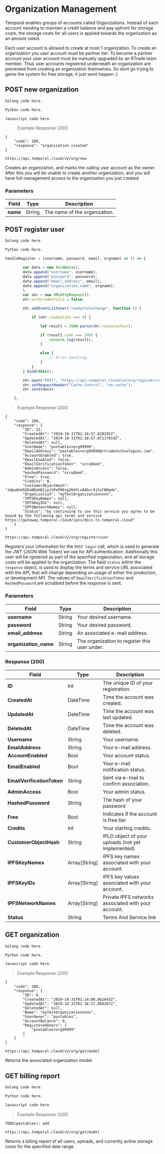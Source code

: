 # Organization Management

Temporal enables groups of accounts called Organizations. Instead of each account needing to maintain a credit balance and pay upfront for storage costs, the storage costs for all users is applied towards the organization as an amount owed.

Each user account is allowed to create at most 1 organization. To create an organization you user account must be partner tier. To become a partner account your user account must be manually upgraded by an RTrade team member. Thus user accounts registered underneath an organization are prevented from creating an organization themselves. So dont go trying to game the system for free storage, it just wont happen ;)

## POST new organization

```go
Golang code here.
```

```python
Python code here.
```

```javascript
Javascript code here.
```

> Example Response (200)

```
{
    "code": 200,
    "response": "organization created"
}
```

`https://api.temporal.cloud/v2/org/new`

Creates an organization, and marks the calling user account as the owner. After this you will be unable to create another organization, and you will have full management access to the organization you just created.

### Parameters

| Field | Type | Description
|-----------|------|-------------
| <b>name</b> | String | The name of the organization.

## POST register user

```go
Golang code here.
```

```python
Python code here.
```

```javascript
handleRegister = (username, password, email, orgname) => () => {

        var data = new FormData();
        data.append("username", username);
        data.append("password", password);
        data.append("email_address", email);
        data.append("organization_name", orgname);
        \
        var xhr = new XMLHttpRequest();
        xhr.withCredentials = false;

        xhr.addEventListener("readystatechange", function () {

            if (xhr.readyState === 4) {

                let result = JSON.parse(xhr.responseText);

                if (result.code === 200) {
                    console.log(result);
                }

                else {
                    // Error handling.
                }
            }
        }.bind(this));

        xhr.open("POST", "https://api.temporal.cloud/v2/org/register/user");
        xhr.setRequestHeader("Cache-Control", "no-cache");
        xhr.send(data);

    };
```

> Example Response (200)

```
{
    "code": 200,
    "response": {
        "ID": 22,
        "CreatedAt": "2019-10-31T01:16:57.828295Z",
        "UpdatedAt": "2019-10-31T01:16:57.87117814Z",
        "DeletedAt": null,
        "UserName": "postables+org99999",
        "EmailAddress": "postables+org99999@rtradetechnologies.com",
        "AccountEnabled": true,
        "EmailEnabled": false,
        "EmailVerificationToken": "scrubbed",
        "AdminAccess": false,
        "HashedPassword": "scrubbed",
        "Free": true,
        "Credits": 0,
        "CustomerObjectHash": "zdpuAnUGSDoNQoHQ2jpjhPePHEvg26mYLsAAGxr4jkzCWUpde",
        "Organization": "myTestOrganizationnnnn",
        "IPFSKeyNames": null,
        "IPFSKeyIDs": null,
        "IPFSNetworkNames": null,
        "Status": "by continuing to use this service you agree to be bound by the following api terms and service https://gateway.temporal.cloud/ipns/docs.ts.temporal.cloud"
    }
}
```

`https://api.temporal.cloud/v2/org/register/user`

Registers your information for the `POST login` call, which is used to generate the JWT (JSON Web Token) we use for API authentication. Additionally this user will be rgistered as part of the specified organization, and all storage costs will be applied to the organization. The field `status` within the `response` object, is used to display the terms and service URL associated with the API, that will change depending on usage of either the production, or development API. The values of `EmailVerificationToken` and `HashedPassword` are scrubbed before the response is sent.

### Parameters

| Field | Type | Description
|-----------|------|-------------
| <b>username</b> | String | Your desired username.
| <b>password</b> | String | Your desired password.
| <b>email_address</b> | String | An associated e-mail address.
| <b>organization_name</b> | String | The organization to register this user under.

### Response (200)

| Field | Type | Description
|-----------|------|-------------
| <b>ID</b> | Int | The unique ID of your registration.
| <b>CreatedAt</b> | DateTime | Time the account was created.
| <b>UpdatedAt</b> | DateTime | Time the account was last updated.
| <b>DeletedAt</b> | DateTime | Time the account was deleted.
| <b>Username</b> | String | Your username.
| <b>EmailAddress</b> | String | Your e-mail address.
| <b>AccountEnabled</b> | Bool | Your account status.
| <b>EmailEnabled</b> | Bool | Your e-mail notification status.
| <b>EmailVerificationToken</b> | String | Sent via e-mail to confirm association.
| <b>AdminAccess</b> | Bool | Your admin status.
| <b>HashedPassword</b> | String | The hash of your password
| <b>Free</b> | Bool | Indicates if the account is free tier 
| <b>Credits</b> | Int | Your starting credits.
| <b>CustomerObjectHash</b> | String | IPLD object of your uploads (not yet implemented)
| <b>IPFSKeyNames</b> | Array[String] | IPFS key names associated with your account.
| <b>IPFSKeyIDs</b> | Array[String] | IPFS key values associated with your account.
| <b>IPFSNetworkNames</b> | Array[String] | Private IPFS networks associated with your account.
| <b>Status</b> | String | Terms And Service link

## GET organization

```go
Golang code here.
```

```python
Python code here.
```

```javascript
Javascript code here.
```

> Example Response (200)

```
{
    "code": 200,
    "response": {
        "ID": 6,
        "CreatedAt": "2019-10-31T01:14:00.062643Z",
        "UpdatedAt": "2019-10-31T01:16:57.868267Z",
        "DeletedAt": null,
        "Name": "myTestOrganizationnnnn",
        "UserOwner": "postables",
        "AccountBalance": 0,
        "RegisteredUsers": [
            "postables+org99999"
        ]
    }
}
```

`https://api.temporal.cloud/v2/org/get/model`

Returns the associated organization model.

## GET billing report

```go
Golang code here.
```

```python
Python code here.
```

```javascript
Javascript code here.
```

> Example Response (200)

```
TODO(postables): add
```

`https://api.temporal.cloud/v2/org/get/model`

Returns a billing report of all users, uploads, and currently active storage costs for the specified date range.
